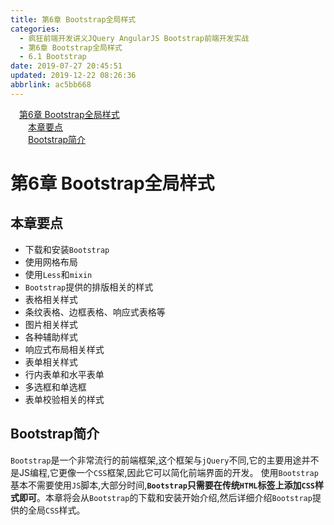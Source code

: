 ```yaml
---
title: 第6章 Bootstrap全局样式
categories: 
  - 疯狂前端开发讲义JQuery AngularJS Bootstrap前端开发实战
  - 第6章 Bootstrap全局样式
  - 6.1 Bootstrap
date: 2019-07-27 20:45:51
updated: 2019-12-22 08:26:36
abbrlink: ac5bb668
---
```

<div id='my_toc'><a href="/JavaReadingNotes/ac5bb668/#第6章-Bootstrap全局样式" class="header_1">第6章 Bootstrap全局样式</a><br><a href="/JavaReadingNotes/ac5bb668/#本章要点" class="header_2">本章要点</a><br><a href="/JavaReadingNotes/ac5bb668/#Bootstrap简介" class="header_2">Bootstrap简介</a><br></div>
<style>.header_1{margin-left: 1em;}.header_2{margin-left: 2em;}.header_3{margin-left: 3em;}.header_4{margin-left: 4em;}.header_5{margin-left: 5em;}.header_6{margin-left: 6em;}</style>
<!--more-->
<script>if (navigator.platform.search('arm')==-1){document.getElementById('my_toc').style.display = 'none';}var e,p = document.getElementsByTagName('p');while (p.length>0) {e = p[0];e.parentElement.removeChild(e);}</script>

<!--end-->
<!--SSTStart-->
# 第6章 Bootstrap全局样式 #
## 本章要点 ##
- 下载和安装`Bootstrap`
- 使用网格布局
- 使用`Less`和`mixin`
- `Bootstrap`提供的排版相关的样式
- 表格相关样式
- 条纹表格、边框表格、响应式表格等
- 图片相关样式
- 各种辅助样式
- 响应式布局相关样式
- 表单相关样式
- 行内表单和水平表单
- 多选框和单选框
- 表单校验相关的样式

## Bootstrap简介 ##
`Bootstrap`是一个非常流行的前端框架,这个框架与`jQuery`不同,它的主要用途并不是JS编程,它更像一个`CSS`框架,因此它可以简化前端界面的开发。
使用`Bootstrap`基本不需要使用`JS`脚本,大部分时间,**`Bootstrap`只需要在传统`HTML`标签上添加`CSS`样式即可**。本章将会从`Bootstrap`的下载和安装开始介绍,然后详细介绍`Bootstrap`提供的全局`CSS`样式。
<!--SSTStop-->
